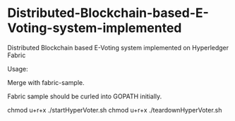 # Distributed-Blockchain-based-E-Voting-system-implemented
Distributed Blockchain based E-Voting system implemented on Hyperledger Fabric

Usage:

Merge with fabric-sample.

Fabric sample should be curled into GOPATH initially.

chmod u+r+x ./startHyperVoter.sh
chmod u+r+x ./teardownHyperVoter.sh